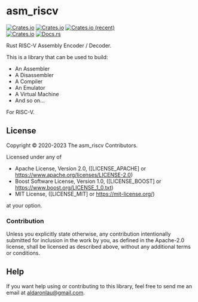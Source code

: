 # asm\_riscv

<!--
[![tests](https://github.com/ardaku/wari/actions/workflows/ci.yml/badge.svg)](https://github.com/ardaku/wari/actions/workflows/ci.yml)
[![GitHub commit activity](https://img.shields.io/github/commit-activity/y/ardaku/wari)](https://github.com/ardaku/wari/)
[![GitHub contributors](https://img.shields.io/github/contributors/ardaku/wari)](https://github.com/ardaku/wari/graphs/contributors)  -->
[![Crates.io](https://img.shields.io/crates/v/asm_riscv)](https://crates.io/crates/asm_riscv)
[![Crates.io](https://img.shields.io/crates/d/asm_riscv)](https://crates.io/crates/asm_riscv)
[![Crates.io (recent)](https://img.shields.io/crates/dr/asm_riscv)](https://crates.io/crates/asm_riscv)  
[![Crates.io](https://img.shields.io/crates/l/asm_riscv)](https://github.com/ardaku/asm_riscv/search?l=Text&q=license)
[![Docs.rs](https://docs.rs/asm_riscv/badge.svg)](https://docs.rs/asm_riscv/)

Rust RISC-V Assembly Encoder / Decoder.

This is a library that can be used to build:
 - An Assembler
 - A Disassembler
 - A Compiler
 - An Emulator
 - A Virtual Machine
 - And so on…

For RISC-V.

## License
Copyright © 2020-2023 The asm\_riscv Contributors.

Licensed under any of
 - Apache License, Version 2.0, ([LICENSE\_APACHE] or
   <https://www.apache.org/licenses/LICENSE-2.0>)
 - Boost Software License, Version 1.0, ([LICENSE\_BOOST] or
   <https://www.boost.org/LICENSE_1_0.txt>)
 - MIT License, ([LICENSE\_MIT] or <https://mit-license.org/>)

at your option.

### Contribution
Unless you explicitly state otherwise, any contribution intentionally submitted
for inclusion in the work by you, as defined in the Apache-2.0 license, shall be
licensed as described above, without any additional terms or conditions.

## Help
If you want help using or contributing to this library, feel free to send me an
email at <aldaronlau@gmail.com>.
